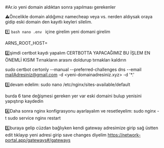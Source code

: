 #Ar.io yeni domain aldıktan sonra yapılması gerekenler

⚠️Öncelikle domain aldığımız namecheap veya vs. nerden aldıysak oraya gidip eski domain den kayıtlı keyleri silelim.

1️⃣  ```bash
    nano .env
    ```
içine girelim yeni domani girelim

ARNS_ROOT_HOST=<yeni-domain-adresiniz>

2️⃣şimdi certbot kaydı yapalım 
CERTBOTTA YAPACAĞIMIZ BU İŞLEM EN ÖNEMLİ KISIM
Tırnakların arasını doldurup tırnakları kaldırın

sudo certbot certonly --manual --preferred-challenges dns --email <mailAdresiniz@gmail.com> -d <yeni-domainadresiniz.xyz> -d '*.<yeni-domainadresiniz>'

3️⃣devam edelim:
sudo nano /etc/nginx/sites-available/default

burda 6 tane değişmesi gereken yer var eski domaini bulup yenisini yapıştırıp kaydedin

4️⃣Daha sonra nginx konfigrasyonu ayarlayalım ve resetleyelim:
sudo nginx -t
sudo service nginx restart

5️⃣buraya gelip cüzdan bağlıyken kendi gateway adresimize girip sağ üstten edit tıklayıp yeni adresi girip save changes diyelim
https://network-portal.app/gateways#/gateways
